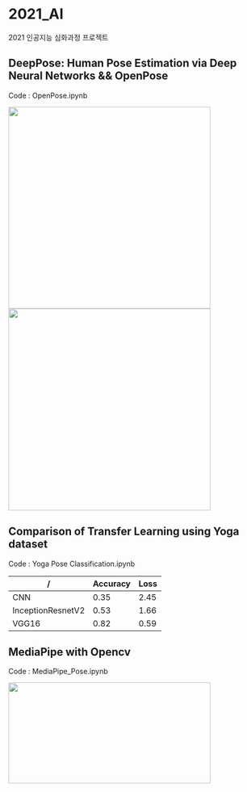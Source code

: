 # 2021_AI
2021 인공지능 심화과정 프로젝트


## DeepPose: Human Pose Estimation via Deep Neural Networks && OpenPose
Code : OpenPose.ipynb

<img src="https://user-images.githubusercontent.com/61814500/147670534-004ee45b-1059-45b0-8154-dcb8fa83c182.png" width="400" height="400"/>
<img src="https://user-images.githubusercontent.com/61814500/147670537-7144c323-5368-4048-a89a-7b64f5f67cc3.png" width="400" height="400"/>


## Comparison of Transfer Learning using Yoga dataset
Code : Yoga Pose Classification.ipynb


/|Accuracy|Loss
----- | ----- | -----
CNN|0.35|2.45|
InceptionResnetV2|0.53|1.66
VGG16|0.82|0.59



## MediaPipe with Opencv
Code : MediaPipe_Pose.ipynb


<img src="https://user-images.githubusercontent.com/61814500/147670736-3670acfa-ca7a-4362-b48c-1d08903ae3b0.png" width="400" height="200"/>
